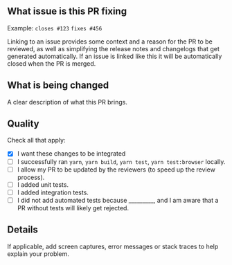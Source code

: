 ## What issue is this PR fixing

Example:
`closes #123`
`fixes #456`

Linking to an issue provides some context and a reason for the PR to be reviewed, as well as simplifying the release
notes and changelogs that get generated automatically. If an issue is linked like this it will be automatically closed
when the PR is merged.

## What is being changed
A clear description of what this PR brings.

## Quality
Check all that apply:
* [X] I want these changes to be integrated
* [ ] I successfully ran `yarn`, `yarn build`, `yarn test`, `yarn test:browser` locally.
* [ ] I allow my PR to be updated by the reviewers (to speed up the review process).
* [ ] I added unit tests.
* [ ] I added integration tests.
* [ ] I did not add automated tests because _________, and I am aware that a PR without tests will likely get rejected.

## Details
If applicable, add screen captures, error messages or stack traces to help explain your problem.
